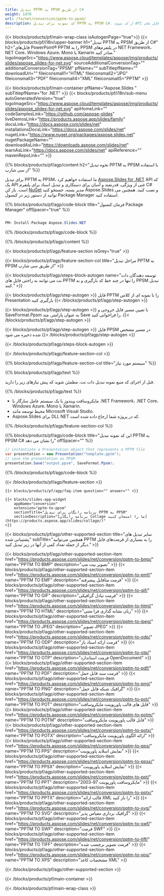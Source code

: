 ```yaml
---
title: تبدیل PPTM به PPSM از طریق C#
weight: 1470
url: /fa/net/conversion/pptm-to-ppsm/ 
description: کد نمونه برای تبدیل PPTM به PPSM C#. از کد نمونه API برای تبدیل دسته ای فایل های PPTM به PPSM در VB.NET، Asp.NET یا هر برنامه مبتنی بر دات نت استفاده کنید.
---
```


{{< blocks/products/pf/main-wrap-class isAutogenPage="true">}}
{{< blocks/products/pf/i18n/upper-banner h1="تبدیل PPTM به PPSM از طریق C#" h2="فایل‌های PowerPoint® PPTM را به PPSM در پلتفرم‌های NET Framework، NET Core، Windows Azure، Mono یا Xamarin صادر کنید." logoImageSrc="https://www.aspose.cloud/templates/aspose/img/products/slides/aspose_slides-for-net.svg" sourceAdditionalConversionTag="" additionalConversionTag="PPSM" pfName="" subTitlepfName="" downloadUrl="" fileiconsmall1="HTML" fileiconsmall2="JPG" fileiconsmall3="PDF" fileiconsmall4="XML" fileiconsmall5="PPTM" >}}

{{< blocks/products/pf/main-container pfName="Aspose.Slides " subTitlepfName="for .NET" >}}
{{< blocks/products/pf/i18n/sub-menu autoGeneratedVersion="true" logoImageSrc="https://www.aspose.cloud/templates/aspose/img/products/slides/aspose_slides-for-net.svg" apiHomeLink="" codeSamplesLink="https://github.com/aspose-slides" liveDemosLink="https://products.aspose.app/slides/family" docsLink="https://docs.aspose.com/slides/net" installationsDocsLink="https://docs.aspose.com/slides/net" nugetLink="https://www.nuget.org/packages/aspose.slides.net" nugetPackageName="" downloadAsLink="https://downloads.aspose.com/slides/net" learnAsLink="https://docs.aspose.com/slides/net" apiReference="" mavenRepoLink="" >}}

{{% blocks/products/pf/agp/content h2="نحوه تبدیل PPTM به PPSM با استفاده از سی شارپ" %}}

 برای تبدیل PPTM به PPSM، ما استفاده خواهیم کرد
 [Aspose.Slides for .NET](https://products.aspose.com/slides/net)
 API که یک API غنی از ویژگی، قدرتمند و آسان برای دستکاری و تبدیل اسناد برای پلتفرم C# است. باز کن
 [NuGet](https://www.nuget.org/packages/aspose.slides.net)
 مدیر بسته، جستجو کنید
 Aspose.Slides
 و نصب کنید. همچنین می توانید از دستور زیر در کنسول Package Manager استفاده کنید.

{{% blocks/products/pf/agp/code-block title="فرمان کنسول Package Manager" offSpacer="true" %}}

```cs

PM> Install-Package Aspose.Slides.NET

```

{{% /blocks/products/pf/agp/code-block %}}

{{% /blocks/products/pf/agp/content %}}

{{< blocks/products/pf/agp/feature-section isGrey="true" >}}


{{< blocks/products/pf/agp/feature-section-col title="مراحل تبدیل PPTM به PPSM از طریق سی شارپ" >}}

{{< blocks/products/pf/agp/steps-block-autogen name="توسعه دهندگان دات نت می توانند به راحتی فایل های PPTM را تنها در چند خط کد بارگیری و به PPSM تبدیل کنند." >}}

{{< blocks/products/pf/agp/step-autogen >}}
فایل PPTM را با نمونه ای از کلاس Presentation بارگیری کنید
{{< /blocks/products/pf/agp/step-autogen >}}

{{< blocks/products/pf/agp/step-autogen >}}
با تعیین مسیر فایل خروجی و SaveFormat.Ppsm به عنوان پارامتر، متد Save را فراخوانی کنید.
{{< /blocks/products/pf/agp/step-autogen >}}

{{< blocks/products/pf/agp/step-autogen >}}
فایل PPSM در مسیر مشخص شده ذخیره می شود
{{< /blocks/products/pf/agp/step-autogen >}}

{{< /blocks/products/pf/agp/steps-block-autogen >}}

{{< /blocks/products/pf/agp/feature-section-col >}}

{{% blocks/products/pf/agp/feature-section-col title="سیستم مورد نیاز" %}}

{{% blocks/products/pf/agp/text %}}

 قبل از اجرای کد منبع نمونه تبدیل دات نت، مطمئن شوید که پیش نیازهای زیر را دارید.

{{% /blocks/products/pf/agp/text %}}

- مایکروسافت ویندوز یا یک سیستم عامل سازگار با .NET Framework، .NET Core، Windows Azure، Mono یا Xamarin.
- محیط توسعه مانند Microsoft Visual Studio.
- Aspose.Slides برای DLL NET که در پروژه شما ارجاع داده شده است.

{{% /blocks/products/pf/agp/feature-section-col %}}

{{% blocks/products/pf/agp/code-block title="این کد نمونه تبدیل PPTM به PPSM C# را نشان می دهد" offSpacer="" %}}

```cs
// instantiate a Presentation object that represents a PPTM file
var presentation = new Presentation("template.pptm");
// save the presentation as PPSM
presentation.Save("output.ppsm", SaveFormat.Ppsm); 

```

{{% /blocks/products/pf/agp/code-block %}}

{{< /blocks/products/pf/agp/feature-section >}}

    {{< blocks/products/pf/agp/faq-item question="" answer="" >}}
 

<!-- aboutfile Starts -->

<!-- aboutfile Ends -->

    {{< blocks/slides-app-widget 
        appName="conversion"
        extension="pptm-to-ppsm"
        sectionTitle="برنامه رایگان برای تبدیل PPTM به PPSM" 
        sectionDescription="[برنامه رایگان Collage ما را امتحان کنید](https://products.aspose.app/slides/collage/)" 
    >}}
    
{{< blocks/products/pf/agp/other-supported-section title="سایر تبدیل های پشتیبانی شده" subTitle="همچنین می‌توانید PPTM را به بسیاری از فرمت‌های فایل دیگر از جمله تعداد کمی از آنها در زیر تبدیل کنید." >}}

{{< blocks/products/pf/agp/other-supported-section-item href="https://products.aspose.com/slides/net/conversion/pptm-to-bmp/" name="PPTM TO BMP" description="تصویر بیت مپ" >}}
{{< blocks/products/pf/agp/other-supported-section-item href="https://products.aspose.com/slides/net/conversion/pptm-to-emf/" name="PPTM TO EMF" description="فرمت متافایل پیشرفته" >}}
{{< blocks/products/pf/agp/other-supported-section-item href="https://products.aspose.com/slides/net/conversion/pptm-to-gif/" name="PPTM TO GIF" description="فرمت تبادل گرافیکی" >}}
{{< blocks/products/pf/agp/other-supported-section-item href="https://products.aspose.com/slides/net/conversion/pptm-to-html/" name="PPTM TO HTML" description="زبان نشانه گذاری فرا متنی" >}}
{{< blocks/products/pf/agp/other-supported-section-item href="https://products.aspose.com/slides/net/conversion/pptm-to-jpeg/" name="PPTM TO JPEG" description="تصویر JPEG" >}}
{{< blocks/products/pf/agp/other-supported-section-item href="https://products.aspose.com/slides/net/conversion/pptm-to-odp/" name="PPTM TO ODP" description="فرمت ارائه اسناد باز" >}}
{{< blocks/products/pf/agp/other-supported-section-item href="https://products.aspose.com/slides/net/conversion/pptm-to-otp/" name="PPTM TO OTP" description="فرمت استاندارد OpenDocument" >}}
{{< blocks/products/pf/agp/other-supported-section-item href="https://products.aspose.com/slides/net/conversion/pptm-to-pdf/" name="PPTM TO PDF" description="فرمت سند قابل حمل" >}}
{{< blocks/products/pf/agp/other-supported-section-item href="https://products.aspose.com/slides/net/conversion/pptm-to-png/" name="PPTM TO PNG" description="گرافیک شبکه قابل حمل" >}}
{{< blocks/products/pf/agp/other-supported-section-item href="https://products.aspose.com/slides/net/conversion/pptm-to-pot/" name="PPTM TO POT" description="فایل های قالب پاورپوینت مایکروسافت" >}}
{{< blocks/products/pf/agp/other-supported-section-item href="https://products.aspose.com/slides/net/conversion/pptm-to-potm/" name="PPTM TO POTM" description="فایل قالب پاورپوینت مایکروسافت" >}}
{{< blocks/products/pf/agp/other-supported-section-item href="https://products.aspose.com/slides/net/conversion/pptm-to-potx/" name="PPTM TO POTX" description="ارائه الگوی پاورپوینت مایکروسافت" >}}
{{< blocks/products/pf/agp/other-supported-section-item href="https://products.aspose.com/slides/net/conversion/pptm-to-pps/" name="PPTM TO PPS" description="نمایش اسلاید پاورپوینت" >}}
{{< blocks/products/pf/agp/other-supported-section-item href="https://products.aspose.com/slides/net/conversion/pptm-to-ppsx/" name="PPTM TO PPSX" description="نمایش اسلاید پاورپوینت" >}}
{{< blocks/products/pf/agp/other-supported-section-item href="https://products.aspose.com/slides/net/conversion/pptm-to-ppt/" name="PPTM TO PPT" description="مایکروسافت پاورپوینت 97-2003" >}}
{{< blocks/products/pf/agp/other-supported-section-item href="https://products.aspose.com/slides/net/conversion/pptm-to-pptx/" name="PPTM TO PPTX" description="قالب ارائه XML را باز کنید" >}}
{{< blocks/products/pf/agp/other-supported-section-item href="https://products.aspose.com/slides/net/conversion/pptm-to-svg/" name="PPTM TO SVG" description="گرافیک برداری مقیاس پذیر" >}}
{{< blocks/products/pf/agp/other-supported-section-item href="https://products.aspose.com/slides/net/conversion/pptm-to-swf/" name="PPTM TO SWF" description="فرمت SWF" >}}
{{< blocks/products/pf/agp/other-supported-section-item href="https://products.aspose.com/slides/net/conversion/pptm-to-tiff/" name="PPTM TO TIFF" description="فرمت تصویر برچسب شده" >}}
{{< blocks/products/pf/agp/other-supported-section-item href="https://products.aspose.com/slides/net/conversion/pptm-to-xps/" name="PPTM TO XPS" description="مشخصات کاغذ XML" >}}

{{< /blocks/products/pf/agp/other-supported-section >}}

{{< /blocks/products/pf/main-container >}}
    
{{< /blocks/products/pf/main-wrap-class >}}